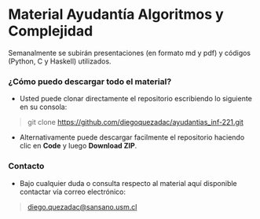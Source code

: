 # Material Ayudantía Algoritmos y Complejidad

Semanalmente se subirán presentaciones (en formato md y pdf) y códigos (Python, C y Haskell) utilizados.

### ¿Cómo puedo descargar todo el material?
- Usted puede clonar directamente el repositorio escribiendo lo siguiente en su consola:
> git clone https://github.com/diegoquezadac/ayudantias_inf-221.git

- Alternativamente puede descargar facilmente el repositorio haciendo clic en **Code** y luego **Download ZIP**.

### Contacto
- Bajo cualquier duda o consulta respecto al material aquí disponible contactar vía correo electrónico:

> diego.quezadac@sansano.usm.cl


